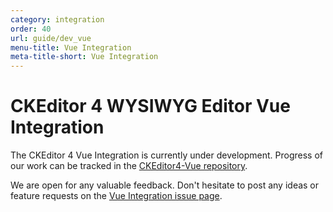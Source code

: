 ```yaml
---
category: integration
order: 40
url: guide/dev_vue
menu-title: Vue Integration
meta-title-short: Vue Integration
---
```

<!--
Copyright (c) 2003-2020, CKSource - Frederico Knabben. All rights reserved.
For licensing, see LICENSE.md.
-->

# CKEditor 4 WYSIWYG Editor Vue Integration

The CKEditor 4 Vue Integration is currently under development. Progress of our work can be tracked in the [CKEditor4-Vue repository](https://github.com/ckeditor/ckeditor4-vue).

We are open for any valuable feedback. Don't hesitate to post any ideas or feature requests on the [Vue Integration issue page](https://github.com/ckeditor/ckeditor4/issues/2861).
